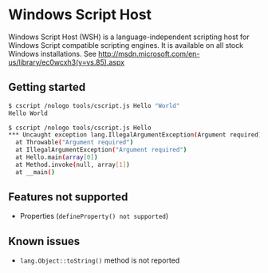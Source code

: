 Windows Script Host
===================
Windows Script Host (WSH) is a language-independent scripting host for 
Windows Script compatible scripting engines. It is available on all stock
Windows installations.
See http://msdn.microsoft.com/en-us/library/ec0wcxh3(v=vs.85).aspx

Getting started
---------------

```sh
$ cscript /nologo tools/cscript.js Hello "World"
Hello World
```

```sh
$ cscript /nologo tools/cscript.js Hello 
*** Uncaught exception lang.IllegalArgumentException(Argument required)
  at Throwable("Argument required")
  at IllegalArgumentException("Argument required")
  at Hello.main(array[0])
  at Method.invoke(null, array[1])
  at __main()

```

Features not supported
----------------------

* Properties (`defineProperty() not supported`)

Known issues
------------

* `lang.Object::toString()` method is not reported
